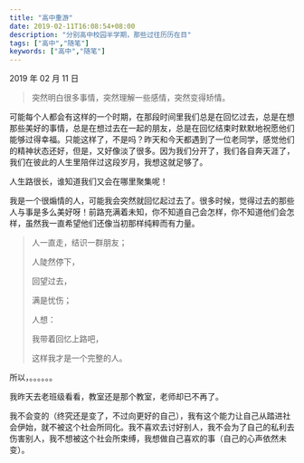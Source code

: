 ```yaml
---
title: "高中重游"
date: 2019-02-11T16:08:54+08:00
description: "分别高中校园半学期，那些过往历历在目"
tags: ["高中","随笔"]
keywords: ["高中","随笔"]
---
```


2019 年 02 月 11 日

> 突然明白很多事情，突然理解一些感情，突然变得矫情。

可能每个人都会有这样的一个时期，在那段时间里我们总是在回忆过去，总是在想那些美好的事情，总是在想过去在一起的朋友，总是在回忆结束时默默地祝愿他们能够过得幸福。只能这样了，不是吗？昨天和今天都遇到了一位老同学，感觉他们的精神状态还好，但是，又好像淡了很多。因为我们分开了，我们各自奔天涯了，我们在彼此的人生里陪伴过这段岁月，我想这就足够了。

人生路很长，谁知道我们又会在哪里聚集呢！

我是一个很煽情的人，可能我会突然就回忆起过去了。很多时候，觉得过去的那些人与事是多么美好呀！前路充满着未知，你不知道自己会怎样，你不知道他们会怎样，虽然我一直希望他们还像当初那样纯粹而有力量。

> 人一直走，结识一群朋友；
>
> 人陡然停下，
>
> 回望过去，
>
> 满是忧伤；
>
> 人想：
>
> 我带着回忆上路吧，
>
> 这样我才是一个完整的人。

所以，。。。。。。

我昨天去老班级看看，教室还是那个教室，老师却已不再了。

我不会变的（终究还是变了，不过向更好的自己），我有这个能力让自己从踏进社会伊始，就不被这个社会所同化。我不喜欢去讨好别人，我不会为了自己的私利去伤害别人，我不想被这个社会所束缚，我想做自己喜欢的事（自己的心声依然未变）。
